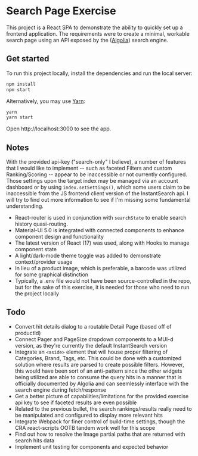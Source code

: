 # Search Page Exercise

This project is a React SPA to demonstrate the ability to quickly set up a frontend application. The requirements were to create a minimal, workable search page using an API exposed by the ([Algolia](https://www.algolia.com/)) search engine. 

## Get started

To run this project locally, install the dependencies and run the local server:

```sh
npm install
npm start
```

Alternatively, you may use [Yarn](https://http://yarnpkg.com/):

```sh
yarn
yarn start
```

Open http://localhost:3000 to see the app.


## Notes

With the provided api-key ("search-only" I believe), a number of features that I would like to implement -- such as faceted Filters and custom Ranking/Scoring -- appear to be inaccessible or not currently configured. Those settings upon the target index may be managed via an account dashboard or by using `index.setSettings()`, which some users claim to be inaccessible from the JS frontend client version of the InstantSearch api. I will try to find out more information to see if I'm missing some fundamental understanding.

- React-router is used in conjunction with `searchState` to enable search history quasi-routing.
- Material-UI 5.0 is integrated with connected components to enhance component design and functionality
- The latest version of React (17) was used, along with Hooks to manage component state
- A light/dark-mode theme toggle was added to demonstrate context/provider usage
- In lieu of a product image, which is preferable, a barcode was utilized for some graphical distinction
- Typically, a .env file would not have been source-controlled in the repo, but for the sake of this exercise, it is needed for those who need to run the project locally

 
## Todo

- Convert hit details dialog to a routable Detail Page (based off of productId)
- Connect Pager and PageSize dropdown components to a MUI-d version, as they're currently the default InstantSearch version
- Integrate an `<aside>` element that will house proper filtering of Categories, Brand, Tags, etc. This could be done with a customized solution where results are parsed to create possible filters. However, this would have been sort of an anti-pattern since the other widgets being utilized are able to consume the query hits in a manner that is officially documented by Algolia and can seemlessly interface with the search engine during fetch/response 
- Get a better picture of capabilities/limitations for the provided exercise api key to see if faceted results are even possible
- Related to the previous bullet, the search rankings/results really need to be manipulated and configured to display more relevant hits
- Integrate Webpack for finer control of build-time settings, though the CRA react-scripts OOTB tandem work well for this scope
- Find out how to resolve the Image partial paths that are returned with search hits data
- Implement unit testing for components and expected behavior
